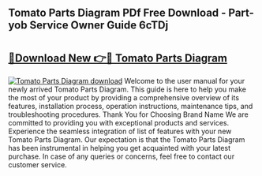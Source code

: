 ## Tomato Parts Diagram PDf Free Download - Part-yob Service Owner Guide 6cTDj

# <h2><a href="http://dfls57.blite.top/?on=Tomato+Parts+Diagram">🔗Download New 👉🔴 Tomato Parts Diagram</a></h2>

[![Tomato Parts Diagram download](https://i.imgur.com/lujVjoI.png)](http://dfls57.blite.top/?on=Tomato+Parts+Diagram)
Welcome to the user manual for your newly arrived Tomato Parts Diagram. This guide is here to help you make the most of your product by providing a comprehensive overview of its features, installation process, operation instructions, maintenance tips, and troubleshooting procedures. Thank You for Choosing Brand Name We are committed to providing you with exceptional products and services. Experience the seamless integration of list of features with your new Tomato Parts Diagram. Our expectation is that the Tomato Parts Diagram has been instrumental in helping you get acquainted with your latest purchase. In case of any queries or concerns, feel free to contact our customer service.
